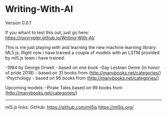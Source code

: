 # Writing-With-AI
Version 0.0.1

If you whant to test this out, just go here:
https://roxyrypler.github.io/Writing-With-AI/

This is me just playing with and learning the new machine learning library: ML5.js.
Right now i have trained a couple of models with an LSTM provided by ml5.js team
i have trained:

-1984 by George Orwell - based on one book
-Gay Lesbian Genre (in honor of pride 2018) - based on 31 books from (http://manybooks.net/categories/)
-Psychology - based on 95 books from (http://manybooks.net/categories/)

Upcoming models:
-Pirate Tales based on 99 books from (http://manybooks.net/categories/)

---------------------------------------------------------------------------------------------------------

ml5.js links.
GitHub: https://github.com/ml5js
https://ml5js.org/
